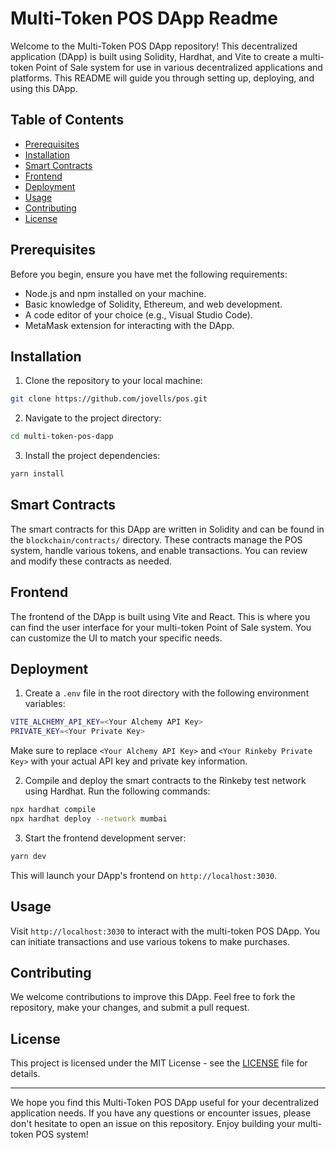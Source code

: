 # Multi-Token POS DApp Readme

Welcome to the Multi-Token POS DApp repository! This decentralized application (DApp) is built using Solidity, Hardhat, and Vite to create a multi-token Point of Sale system for use in various decentralized applications and platforms. This README will guide you through setting up, deploying, and using this DApp.

## Table of Contents

- [Prerequisites](#prerequisites)
- [Installation](#installation)
- [Smart Contracts](#smart-contracts)
- [Frontend](#frontend)
- [Deployment](#deployment)
- [Usage](#usage)
- [Contributing](#contributing)
- [License](#license)

## Prerequisites

Before you begin, ensure you have met the following requirements:

- Node.js and npm installed on your machine.
- Basic knowledge of Solidity, Ethereum, and web development.
- A code editor of your choice (e.g., Visual Studio Code).
- MetaMask extension for interacting with the DApp.

## Installation

1. Clone the repository to your local machine:

```bash
git clone https://github.com/jovells/pos.git
```

2. Navigate to the project directory:

```bash
cd multi-token-pos-dapp
```

3. Install the project dependencies:

```bash
yarn install
```

## Smart Contracts

The smart contracts for this DApp are written in Solidity and can be found in the `blockchain/contracts/` directory. These contracts manage the POS system, handle various tokens, and enable transactions. You can review and modify these contracts as needed.

## Frontend

The frontend of the DApp is built using Vite and React. This is where you can find the user interface for your multi-token Point of Sale system. You can customize the UI to match your specific needs.

## Deployment

1. Create a `.env` file in the root directory with the following environment variables:

```bash
VITE_ALCHEMY_API_KEY=<Your Alchemy API Key>
PRIVATE_KEY=<Your Private Key>
```

Make sure to replace `<Your Alchemy API Key>` and `<Your Rinkeby Private Key>` with your actual API key and private key information.

2. Compile and deploy the smart contracts to the Rinkeby test network using Hardhat. Run the following commands:

```bash
npx hardhat compile
npx hardhat deploy --network mumbai
```

3. Start the frontend development server:

```bash
yarn dev
```

This will launch your DApp's frontend on `http://localhost:3030`.

## Usage

 Visit `http://localhost:3030` to interact with the multi-token POS DApp. You can initiate transactions and use various tokens to make purchases.

## Contributing

We welcome contributions to improve this DApp. Feel free to fork the repository, make your changes, and submit a pull request.

## License

This project is licensed under the MIT License - see the [LICENSE](LICENSE) file for details.

---

We hope you find this Multi-Token POS DApp useful for your decentralized application needs. If you have any questions or encounter issues, please don't hesitate to open an issue on this repository. Enjoy building your multi-token POS system!